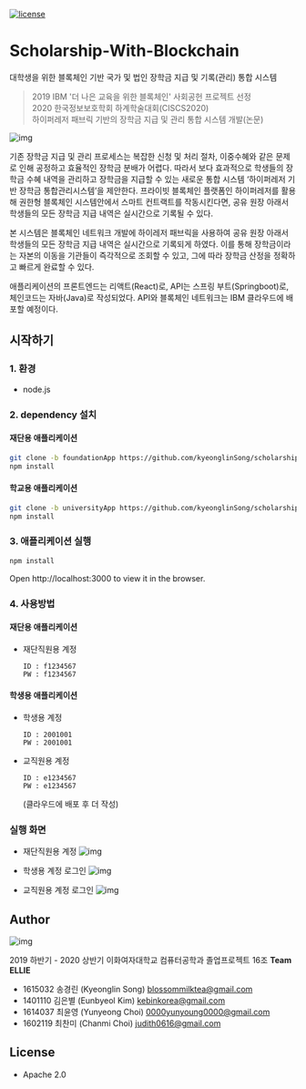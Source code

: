  [![license](https://img.shields.io/badge/license-Apache%202.0-red.svg)](https://www.apache.org/licenses/LICENSE-2.0)  
 
# Scholarship-With-Blockchain
대학생을 위한 블록체인 기반 국가 및 법인 장학금 지급 및 기록(관리) 통합 시스템  
  
> 2019 IBM '더 나은 교육을 위한 블록체인' 사회공헌 프로젝트 선정  
> 2020 한국정보보호학회 하계학술대회(CISCS2020)  
하이퍼레저 패브릭 기반의 장학금 지급 및 관리 통합 시스템 개발(논문)  




  
![img](https://blogfiles.pstatic.net/MjAyMDA1MDFfOTQg/MDAxNTg4MzEyOTg3Nzg3.2Aan0_ts2fc3J4j5vYQ9lSBIA1u3XkhX-WBGMYLTobgg.Me3WVxMpHi8epTPDHZjiSAm-tDEirf9jK5CHOREYE5gg.PNG.byeol0714/KakaoTalk_20200501_150104444.png)
  
 기존 장학금 지급 및 관리 프로세스는 복잡한 신청 및 처리 절차, 이중수혜와 같은 문제로 인해 공정하고 효율적인 장학금 분배가 어렵다. 따라서 보다 효과적으로 학생들의 장학금 수혜 내역을 관리하고 장학금을 지급할 수 있는 새로운 통합 시스템 ‘하이퍼레저 기반 장학금 통합관리시스템’을 제안한다. 프라이빗 블록체인 플랫폼인 하이퍼레저를 활용해 권한형 블록체인 시스템안에서 스마트 컨트랙트를 작동시킨다면, 공유 원장 아래서 학생들의 모든 장학금 지급 내역은 실시간으로 기록될 수 있다.

 본 시스템은 블록체인 네트워크 개발에 하이레저 패브릭을 사용하여 공유 원장 아래서 학생들의 모든 장학금 지급 내역은 실시간으로 기록되게 하였다. 이를 통해 장학금이라는 자본의 이동을 기관들이 즉각적으로 조회할 수 있고, 그에 따라 장학금 산정을 정확하고 빠르게 완료할 수 있다. 

 애플리케이션의 프론트엔드는 리액트(React)로, API는 스프링 부트(Springboot)로, 체인코드는 자바(Java)로 작성되었다. API와 블록체인 네트워크는 IBM 클라우드에 배포할 예정이다.
 
   
  
  

## 시작하기

### 1. 환경
- node.js
  
### 2. dependency 설치
#### 재단용 애플리케이션
```bash
git clone -b foundationApp https://github.com/kyeonglinSong/scholarship-with-blockchain.git
npm install
```
#### 학교용 애플리케이션
```bash
git clone -b universityApp https://github.com/kyeonglinSong/scholarship-with-blockchain.git
npm install
```

  
### 3. 애플리케이션 실행
```bash
npm install
``` 
  
Open http://localhost:3000 to view it in the browser.  
  
### 4. 사용방법

#### 재단용 애플리케이션

- 재단직원용 계정

  ```
  ID : f1234567
  PW : f1234567  
  ```

  

#### 학생용 애플리케이션

- 학생용 계정

  ```
  ID : 2001001 
  PW : 2001001  
  ```

- 교직원용 계정

  ```
  ID : e1234567
  PW : e1234567  
  ```
  
  (클라우드에 배포 후 더 작성)
  
### 실행 화면

- 재단직원용 계정
![img](https://blog.naver.com/PostView.nhn?blogId=byeol0714&logNo=221939632862&redirect=Dlog&widgetTypeCall=true&directAccess=false#)
  
  
- 학생용 계정 로그인
![img](https://blog.naver.com/PostView.nhn?blogId=byeol0714&logNo=221939632862&redirect=Dlog&widgetTypeCall=true&directAccess=false#)
  
  
- 교직원용 계정 로그인
![img](https://blog.naver.com/PostView.nhn?blogId=byeol0714&logNo=221939632862&redirect=Dlog&widgetTypeCall=true&directAccess=false#)
  
  
  
## Author

![img](https://lh5.googleusercontent.com/qApbyW2FzEe_ww93kzEFdXhz6CXNZi6qDzUAeCKWL4ymyjTdBl7p_inMRz629yg3vJzMy6iYdvLbLT1GIFOWOVEFmFnHzzHKADz2pMsOv2NHm15qREFceEaaHMhnIR-KusKnHdAHrg)



2019 하반기 - 2020 상반기 이화여자대학교 컴퓨터공학과 졸업프로젝트 16조 **Team ELLIE**

- 1615032 송경린 (Kyeonglin Song) blossommilktea@gmail.com
- 1401110 김은별 (Eunbyeol Kim) kebinkorea@gmail.com
- 1614037 최윤영 (Yunyeong Choi) 0000yunyoung0000@gmail.com  
- 1602119 최찬미 (Chanmi Choi) judith0616@gmail.com


## License

- Apache 2.0 
  
